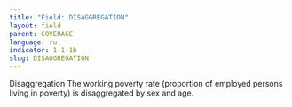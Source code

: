 ```yaml
---
title: "Field: DISAGGREGATION"
layout: field
parent: COVERAGE
language: ru
indicator: 1-1-1b
slug: DISAGGREGATION
---
```

Disaggregation
The working poverty rate (proportion of employed persons living in poverty) is disaggregated by sex and age.